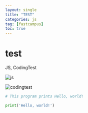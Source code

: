 ```yaml
---
layout: single
title: "TEST"
categories: js
tag: [fastcampus]
toc: true
---
```


# test

JS, CodingTest

![js](/images/jslogo.png)

![codingtest](../images/bojlogo.png)

```python
# This program prints Hello, world!

print('Hello, world!')
```
